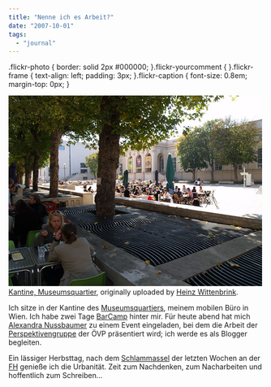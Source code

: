```yaml
---
title: "Nenne ich es Arbeit?"
date: "2007-10-01"
tags: 
  - "journal"
---
```


.flickr-photo { border: solid 2px #000000; }.flickr-yourcomment { }.flickr-frame { text-align: left; padding: 3px; }.flickr-caption { font-size: 0.8em; margin-top: 0px; }

[![](images/1468086022_c18c11d5ae.jpg)](http://www.flickr.com/photos/heinzwittenbrink/1468086022/ "photo sharing")  
[Kantine, Museumsquartier](http://www.flickr.com/photos/heinzwittenbrink/1468086022/), originally uploaded by [Heinz Wittenbrink](http://www.flickr.com/people/heinzwittenbrink/).

Ich sitze in der Kantine des [Museumsquartiers](http://www.mqw.at/fset.html?1123_1170.htm), meinem mobilen Büro in Wien. Ich habe zwei Tage [BarCamp](http://www.barcamp.at/BarCamp_Vienna_September_2007) hinter mir. Für heute abend hat mich [Alexandra Nussbaumer](http://www.oevp.at/oevp/index.aspx?pageid=9360) zu einem Event eingeladen, bei dem die Arbeit der [Perspektivengruppe](http://www.zukunft.at/) der ÖVP präsentiert wird; ich werde es als Blogger begleiten.

Ein lässiger Herbsttag, nach dem [Schlammassel](http://www.diepresse.com/home/panorama/oesterreich/330656/index.do?_vl_backlink=/home/panorama/index.do) der letzten Wochen an der [FH](http://www.fh-joanneum.at) genieße ich die Urbanität. Zeit zum Nachdenken, zum Nacharbeiten und hoffentlich zum Schreiben...
